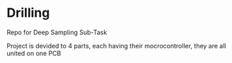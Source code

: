 # Drilling
Repo for Deep Sampling Sub-Task

Project is devided to 4 parts, each having their mocrocontroller, they are all united on one PCB
